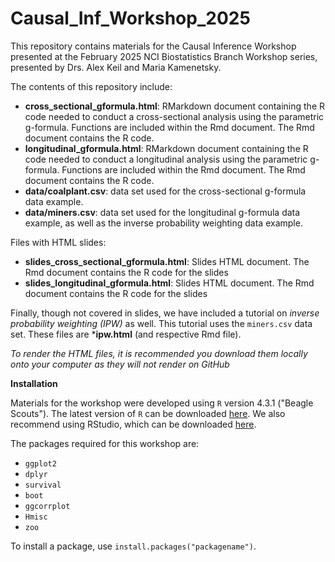 # Causal_Inf_Workshop_2025
This repository contains materials for the Causal Inference Workshop presented at the February 2025 NCI Biostatistics Branch Workshop series, presented by Drs. Alex Keil and Maria Kamenetsky.

The contents of this repository include:

- **cross_sectional_gformula.html**: RMarkdown document containing the R code needed to conduct a cross-sectional analysis using the parametric g-formula. Functions are included within the Rmd document. The Rmd document contains the R code.
- **longitudinal_gformula.html**: RMarkdown document containing the R code needed to conduct a longitudinal analysis using the parametric g-formula. Functions are included within the Rmd document. The Rmd document contains the R code.
- **data/coalplant.csv**: data set used for the cross-sectional g-formula data example.
- **data/miners.csv**: data set used for the longitudinal g-formula data example, as well as the inverse probability weighting data example.

Files with HTML slides:

- **slides_cross_sectional_gformula.html**: Slides HTML document. The Rmd document contains the R code for the slides
- **slides_longitudinal_gformula.html**: Slides HTML document. The Rmd document contains the R code for the slides
  
Finally, though not covered in slides, we have included a tutorial on *inverse probability weighting (IPW)* as well. This tutorial uses the `miners.csv` data set. These files are ***ipw.html** (and respective Rmd file). 

*To render the HTML files, it is recommended you download them locally onto your computer as they will not render on GitHub*


**Installation**

Materials for the workshop were developed using `R` version 4.3.1 ("Beagle Scouts"). The latest version of `R` can be downloaded [here](https://cran.r-project.org/). We also recommend using RStudio, which can be downloaded [here](https://posit.co/downloads/).

The packages required for this workshop are:

- `ggplot2`
- `dplyr`
- `survival`
- `boot`
- `ggcorrplot`
- `Hmisc`
- `zoo`

To install a package, use `install.packages("packagename")`.




